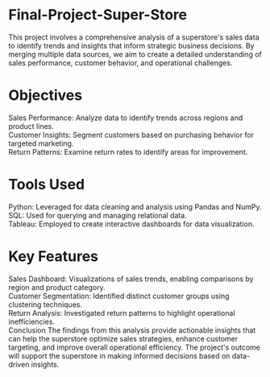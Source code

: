 # Final-Project-Super-Store
This project involves a comprehensive analysis of a superstore's sales data to identify trends and insights that inform strategic business decisions. By merging multiple data sources, we aim to create a detailed understanding of sales performance, customer behavior, and operational challenges.
# Objectives
Sales Performance: Analyze data to identify trends across regions and product lines.<br>
Customer Insights: Segment customers based on purchasing behavior for targeted marketing.<br>
Return Patterns: Examine return rates to identify areas for improvement.<br>
# Tools Used
Python: Leveraged for data cleaning and analysis using Pandas and NumPy.<br>
SQL: Used for querying and managing relational data.<br>
Tableau: Employed to create interactive dashboards for data visualization.<br>
# Key Features
Sales Dashboard: Visualizations of sales trends, enabling comparisons by region and product category.<br>
Customer Segmentation: Identified distinct customer groups using clustering techniques.<br>
Return Analysis: Investigated return patterns to highlight operational inefficiencies.<br>
Conclusion
The findings from this analysis provide actionable insights that can help the superstore optimize sales strategies, enhance customer targeting, and improve overall operational efficiency. The project's outcome will support the superstore in making informed decisions based on data-driven insights.
